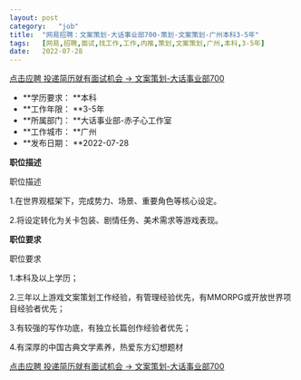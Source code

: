 ```yaml
---
layout:	post
category:	"job"
title:	"网易招聘：文案策划-大话事业部700-策划-文案策划-广州本科3-5年"
tags:	[网易,招聘,面试,找工作,工作,内推,策划,文案策划,广州,本科,3-5年]
date:	2022-07-28
---
```


[点击应聘 投递简历就有面试机会 ->  文案策划-大话事业部700](http://mobile.bole.netease.com/bole/boleDetail?id=35029&employeeId=346f03c3cda5f04c&key=all)



- **学历要求： **本科
- **工作年限： **3-5年
- **所属部门： **大话事业部-赤子心工作室
- **工作城市： **广州
- **发布日期： **2022-07-28



**职位描述**

职位描述

1.在世界观框架下，完成势力、场景、重要角色等核心设定。

2.将设定转化为关卡包装、剧情任务、美术需求等游戏表现。



**职位要求**

职位要求

1.本科及以上学历；

2.三年以上游戏文案策划工作经验，有管理经验优先，有MMORPG或开放世界项目经验者优先；

3.有较强的写作功底，有独立长篇创作经验者优先；

4.有深厚的中国古典文学素养，热爱东方幻想题材



[点击应聘 投递简历就有面试机会 ->  文案策划-大话事业部700](http://mobile.bole.netease.com/bole/boleDetail?id=35029&employeeId=346f03c3cda5f04c&key=all)